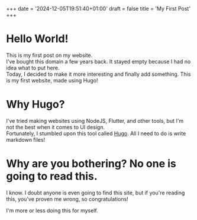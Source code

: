 +++
date = '2024-12-05T19:51:40+01:00'
draft = false
title = 'My First Post'
+++

# Hello World!
This is my first post on my website.  
I've bought this domain a few years back. It stayed empty because I had no idea what to put here.  
Today, I decided to make it more interesting and finally add something. This is my first website, made using Hugo!

# Why Hugo?

I've tried making websites using NodeJS, Flutter, and other tools, but I'm not the best when it comes to UI design.  
Fortunately, I stumbled upon this tool called [Hugo](https://gohugo.io/). All I need to do is write markdown files!

# Why are you bothering? No one is going to read this.

I know. I doubt anyone is even going to find this site, but if you're reading this, you've proven me wrong, so congratulations!

I'm more or less doing this for myself.